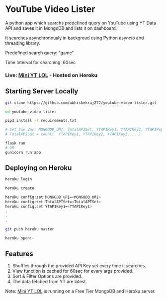 # YouTube Video Lister

A python app which searchs predefined query on YouTube using YT Data API and saves it in MongoDB and lists it on dashboard.

It searches asynchronously in backgroud using Python asyncio and threading library.

Predefined search query: "game"

Time Interval for searching: 60sec

### Live: [Mini YT LOL](https://mini-yt-lol.herokuapp.com/dashboard) - Hosted on Heroku

## Starting Server Locally
```bash
git clone https://github.com/abhishekraj272/youtube-video-lister.git

cd youtube-video-lister

pip3 install -r requirements.txt

# Set Env Var: MONGODB_URI, TotalAPISet, YTAPIKey1, YTAPIKey2, YTAPIKey3....
# TotalAPISet = count(  YTAPIKey1, YTAPIKey2, YTAPIKey3.... ) 

flask run 
# OR
gunicorn run:app
```

## Deploying on Heroku

```bash
heroku login

heroku create

heroku config:set MONGODB_URI=<MONGODB_URI>
heroku config:set TotalAPISet=<TotalAPISet>
heroku config:set YTAPIKey1=<YTAPIKey1>
.
.
.

git push heroku master

heroku open:-
```

## Features
1. Shuffles through the provided API Key set every time it searches.
2. View function is cached for 60sec for every args provided.
3. Sort & Filter Options are provided.
4. The data fetched from YT are latest.

Note: [Mini YT LOL](https://mini-yt-lol.herokuapp.com/dashboard) is running on a Free Tier MongoDB and Heroku server.
